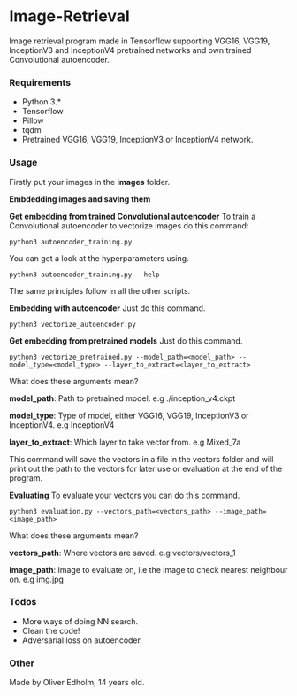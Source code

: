 # Image-Retrieval
Image retrieval program made in Tensorflow supporting VGG16, VGG19, InceptionV3 and InceptionV4 pretrained networks and own trained Convolutional autoencoder.


### Requirements
* Python 3.*
* Tensorflow
* Pillow
* tqdm
* Pretrained VGG16, VGG19, InceptionV3 or InceptionV4 network.


### Usage
Firstly put your images in the **images** folder.

**Embdedding images and saving them**

**Get embedding from trained Convolutional autoencoder**
To train a Convolutional autoencoder to vectorize images do this command:
```
python3 autoencoder_training.py
```
You can get a look at the hyperparameters using.
```
python3 autoencoder_training.py --help
```
The same principles follow in all the other scripts.

**Embedding with autoencoder**
Just do this command.
```
python3 vectorize_autoencoder.py
```


**Get embedding from pretrained models**
Just do this command.
```
python3 vectorize_pretrained.py --model_path=<model_path> --model_type=<model_type> --layer_to_extract=<layer_to_extract>
```
What does these arguments mean?

**model_path**: Path to pretrained model. e.g ./inception_v4.ckpt

**model_type**: Type of model, either VGG16, VGG19, InceptionV3 or InceptionV4. e.g InceptionV4

**layer_to_extract**: Which layer to take vector from. e.g Mixed_7a

This command will save the vectors in a file in the vectors folder and will print out the path to the vectors for later
use or evaluation at the end of the program.


**Evaluating**
To evaluate your vectors you can do this command.
```
python3 evaluation.py --vectors_path=<vectors_path> --image_path=<image_path>
```
What does these arguments mean?

**vectors_path**: Where vectors are saved. e.g vectors/vectors_1

**image_path**: Image to evaluate on, i.e the image to check nearest neighbour on. e.g img.jpg


### Todos
* More ways of doing NN search.
* Clean the code!
* Adversarial loss on autoencoder.


### Other
Made by Oliver Edholm, 14 years old.
